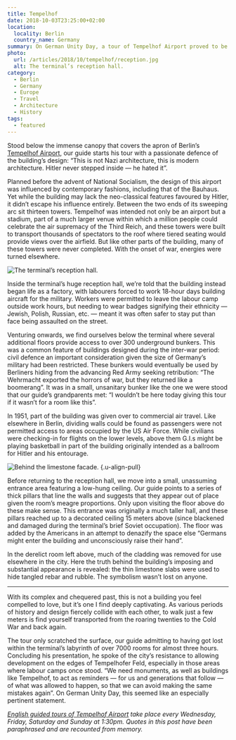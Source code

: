 ```yaml
---
title: Tempelhof
date: 2018-10-03T23:25:00+02:00
location:
  locality: Berlin
  country_name: Germany
summary: On German Unity Day, a tour of Tempelhof Airport proved to be a powerful act of remembrance.
photo:
  url: /articles/2018/10/tempelhof/reception.jpg
  alt: The terminal’s reception hall.
category:
  - Berlin
  - Germany
  - Europe
  - Travel
  - Architecture
  - History
tags:
  - featured
---
```

Stood below the immense canopy that covers the apron of Berlin’s [Tempelhof Airport][1], our guide starts his tour with a passionate defence of the building’s design: “This is not Nazi architecture, this is modern architecture. Hitler never stepped inside — he hated it”.

Planned before the advent of National Socialism, the design of this airport was influenced by contemporary fashions, including that of the Bauhaus. Yet while the building may lack the neo-classical features favoured by Hitler, it didn’t escape his influence entirely. Between the two ends of its sweeping arc sit thirteen towers. Tempelhof was intended not only be an airport but a stadium, part of a much larger venue within which a million people could celebrate the air supremacy of the Third Reich, and these towers were built to transport thousands of spectators to the roof where tiered seating would provide views over the airfield. But like other parts of the building, many of these towers were never completed. With the onset of war, energies were turned elsewhere.

![](reception.jpg 'The terminal’s reception hall.')

Inside the terminal’s huge reception hall, we’re told that the building instead began life as a factory, with labourers forced to work 18-hour days building aircraft for the military. Workers were permitted to leave the labour camp outside work hours, but needing to wear badges signifying their ethnicity — Jewish, Polish, Russian, etc. — meant it was often safer to stay put than face being assaulted on the street.

Venturing onwards, we find ourselves below the terminal where several additional floors provide access to over 300 underground bunkers. This was a common feature of buildings designed during the inter-war period: civil defence an important consideration given the size of Germany’s military had been restricted. These bunkers would eventually be used by Berliners hiding from the advancing Red Army seeking retribution: “The Wehrmacht exported the horrors of war, but they returned like a boomerang”. It was in a small, unsanitary bunker like the one we were stood that our guide’s grandparents met: “I wouldn’t be here today giving this tour if it wasn’t for a room like this”.

In 1951, part of the building was given over to commercial air travel. Like elsewhere in Berlin, dividing walls could be found as passengers were not permitted access to areas occupied by the US Air Force. While civilians were checking-in for flights on the lower levels, above them G.I.s might be playing basketball in part of the building originally intended as a ballroom for Hitler and his entourage.

![](facade.jpg 'Behind the limestone facade.')
{.u-align-pull}

Before returning to the reception hall, we move into a small, unassuming entrance area featuring a low-hung ceiling. Our guide points to a series of thick pillars that line the walls and suggests that they appear out of place given the room’s meagre proportions. Only upon visiting the floor above do these make sense. This entrance was originally a much taller hall, and these pillars reached up to a decorated ceiling 15 meters above (since blackened and damaged during the terminal’s brief Soviet occupation). The floor was added by the Americans in an attempt to denazify the space else “Germans might enter the building and unconsciously raise their hand”.

In the derelict room left above, much of the cladding was removed for use elsewhere in the city. Here the truth behind the building’s imposing and substantial appearance is revealed: the thin limestone slabs were used to hide tangled rebar and rubble. The symbolism wasn’t lost on anyone.

* * *

With its complex and chequered past, this is not a building you feel compelled to love, but it’s one I find deeply captivating. As various periods of history and design fiercely collide with each other, to walk just a few meters is find yourself transported from the roaring twenties to the Cold War and back again.

The tour only scratched the surface, our guide admitting to having got lost within the terminal’s labyrinth of over 7000 rooms for almost three hours. Concluding his presentation, he spoke of the city’s resistance to allowing development on the edges of Tempelhofer Feld, especially in those areas where labour camps once stood. “We need monuments, as well as buildings like Tempelhof, to act as reminders — for us and generations that follow — of what was allowed to happen, so that we can avoid making the same mistakes again”. On German Unity Day, this seemed like an especially pertinent statement.

*[English guided tours of Tempelhof Airport][2] take place every Wednesday, Friday, Saturday and Sunday at 1:30pm. Quotes in this post have been paraphrased and are recounted from memory.*

[1]: https://en.wikipedia.org/wiki/Berlin_Tempelhof_Airport
[2]: https://www.thf-berlin.de/en/tours/english-guided-tours/
